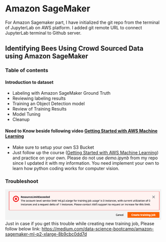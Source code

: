 # Amazon SageMaker
For Amazon Sagemaker part, I have initialized the git repo from the terminal of JupyterLab on AWS platform. I added git remote URL to connect JupyterLab terminal to Github server.

## Identifying Bees Using Crowd Sourced Data using Amazon SageMaker

### Table of contents

#### Introduction to dataset

- Labeling with Amazon SageMaker Ground Truth
- Reviewing labeling results
- Training an Object Detection model
- Review of Training Results
- Model Tuning
- Cleanup

#### Need to Know beside following video [Getting Started with AWS Machine Learning](https://www.coursera.org/learn/aws-machine-learning/lecture/lfa8u/amazon-sagemaker-object-detection-on-images-labeled-with-ground-truth)
- Make sure to setup your own S3 Bucket
- Just follow up the course ([Getting Started with AWS Machine Learning](https://www.coursera.org/learn/aws-machine-learning/lecture/lfa8u/amazon-sagemaker-object-detection-on-images-labeled-with-ground-truth)) and practice on your own. Please do not use *demo.ipynb* from my repo since I updated it with my information. You need implement your own to learn how python coding works for computer vision.

### Troubleshoot 
![troubleshoot](trainingjob.png)   
Just in case if you get this trouble while creating new training job, Please follow below link: 
https://medium.com/data-science-bootcamp/amazon-sagemaker-ml-p2-xlarge-8b9cbc0dd7d


